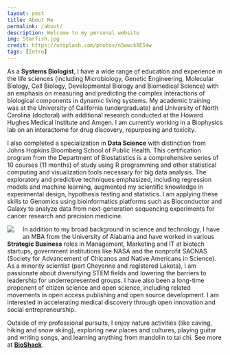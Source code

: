 ```yaml
---
layout: post
title: About Me
permalink: /about/
description: Welcome to my personal website
img: Starfish.jpg
credit: https://unsplash.com/photos/n5wwck8ES4w
tags: [Intro]
---
```


As a **Systems Biologist**, I have a wide range of education and experience in the life sciences (including Microbiology, Genetic Engineering, Molecular Biology, Cell Biology, Developmental Biology and Biomedical Science) with an emphasis on measuring and predicting the complex interactions of biological components in dynamic living systems.  My academic training was at the University of California (undergraduate) and University of North Carolina (doctoral) with additional research conducted at the Howard Hughes Medical Institute and Amgen. I am currently working in a Biophysics lab on an interactome for drug discovery, repurposing and toxicity.

I also completed a specialization in **Data Science** with distinction from Johns Hopkins Bloomberg School of Public Health.  This certification program from the Department of Biostatistics is a comprehensive series of 10 courses (11 months) of study using R programming and other statistical computing and visualization tools necessary for big data analysis.  The exploratory and predictive techniques emphasized, including regression models and machine learning, augmented my scientific knowledge in experimental design, hypothesis testing and statistics. I am applying these skills to Genomics using bioinformatics platforms such as Bioconductor and Galaxy to analyze data from next-generation sequencing experiments for cancer research and precision medicine.

<img align="left" style="margin:0px 20px 10px 0px" src="{{ site.baseurl }}/images/Megan.jpg">

In addition to my broad background in science and technology, I have an MBA from the University of Alabama and have worked in various **Strategic Business** roles in Management, Marketing and IT at biotech startups, government institutions like NASA and the nonprofit SACNAS (Society for Advancement of Chicanos and Native Americans in Science).  As a minority scientist (part Cheyenne and registered Lakota), I am passionate about diversifying STEM fields and lowering the barriers to leadership for underrepresented groups. I have also been a long-time proponent of citizen science and open science, including related movements in open access publishing and open source development.  I am interested in accelerating medical discovery through open innovation and social entrepreneurship.

Outside of my professional pursuits, I enjoy nature activities (like caving, hiking and snow skiing), exploring new places and cultures, playing guitar and writing songs, and learning anything from mandolin to tai chi.  See more at <a href="https://bio.d8a.org" target="_blank">**BioShack**</a>.
